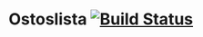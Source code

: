 # Ostoslista [![Build Status](https://travis-ci.org/Lionking93/Ostoslista.svg?branch=master)](https://travis-ci.org/Lionking93/Ostoslista)
